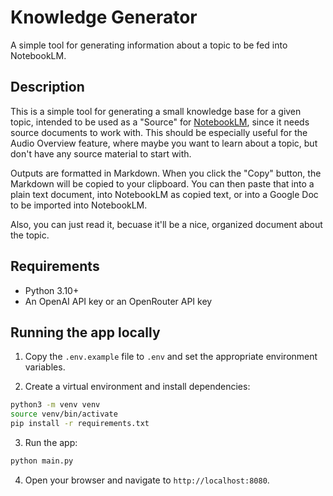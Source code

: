 # Knowledge Generator
A simple tool for generating information about a topic to be fed into NotebookLM.

## Description

This is a simple tool for generating a small knowledge base for a given topic, intended to be used as a "Source" for <a href="https://notebooklm.google.com/" target="_blank">NotebookLM</a>, since it needs source documents to work with. This should be especially useful for the Audio Overview feature, where maybe you want to learn about a topic, but don't have any source material to start with.

Outputs are formatted in <a href="https://www.markdownguide.org/" target="_blank"></a>Markdown</a>. When you click the "Copy" button, the Markdown will be copied to your clipboard. You can then paste that into a plain text document, into NotebookLM as copied text, or into a Google Doc to be imported into NotebookLM.

Also, you can just read it, becuase it'll be a nice, organized document about the topic.

## Requirements

- Python 3.10+
- An OpenAI API key or an OpenRouter API key

## Running the app locally

1. Copy the `.env.example` file to `.env` and set the appropriate environment variables.

2. Create a virtual environment and install dependencies:

```bash
python3 -m venv venv
source venv/bin/activate
pip install -r requirements.txt
```

3. Run the app:

```bash
python main.py
```

4. Open your browser and navigate to `http://localhost:8080`.